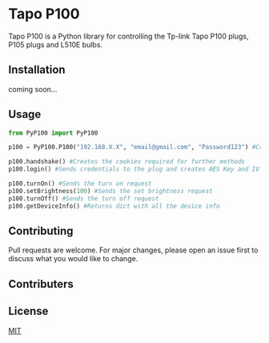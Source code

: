 # Tapo P100
Tapo P100 is a Python library for controlling the Tp-link Tapo P100 plugs, P105 plugs and L510E bulbs.

## Installation

coming soon...

## Usage

```python
from PyP100 import PyP100

p100 = PyP100.P100("192.168.X.X", "email@gmail.com", "Password123") #Creating a P100 plug object

p100.handshake() #Creates the cookies required for further methods 
p100.login() #Sends credentials to the plug and creates AES Key and IV for further methods

p100.turnOn() #Sends the turn on request
p100.setBrightness(100) #Sends the set brightness request
p100.turnOff() #Sends the turn off request
p100.getDeviceInfo() #Returns dict with all the device info


```

## Contributing
Pull requests are welcome. For major changes, please open an issue first to discuss what you would like to change.

## Contributers

## License
[MIT](https://choosealicense.com/licenses/mit/)
